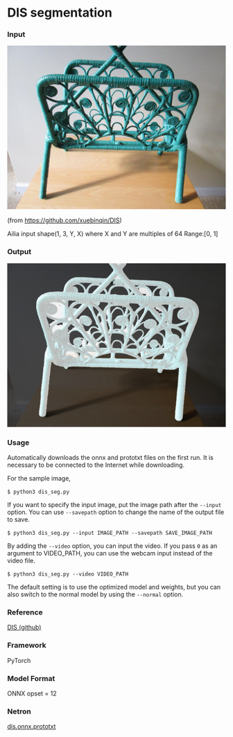 # DIS segmentation

### Input

![input image](input.jpg)

(from https://github.com/xuebinqin/DIS)

Ailia input shape(1, 3, Y, X)   where X and Y are multiples of 64
Range:[0, 1]

### Output

![output_image](output.jpg)

### Usage
Automatically downloads the onnx and prototxt files on the first run. It is necessary to be connected to the Internet while downloading.

For the sample image,
```
$ python3 dis_seg.py
```

If you want to specify the input image, put the image path after the `--input` option.
You can use `--savepath` option to change the name of the output file to save.
```
$ python3 dis_seg.py --input IMAGE_PATH --savepath SAVE_IMAGE_PATH
```

By adding the `--video` option, you can input the video.
If you pass `0` as an argument to VIDEO_PATH, you can use the webcam input instead of the video file.
```
$ python3 dis_seg.py --video VIDEO_PATH
```

The default setting is to use the optimized model and weights, but you can also switch to the normal model by using the `--normal` option.

### Reference

[DIS (github)](https://github.com/xuebinqin/DIS)

### Framework
PyTorch

### Model Format
ONNX opset = 12

### Netron

[dis.onnx.prototxt](https://netron.app/?url=https://storage.googleapis.com/ailia-models/dis/dis.onnx.prototxt)
